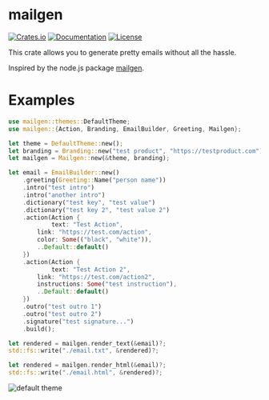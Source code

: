 # mailgen

[![Crates.io](https://img.shields.io/crates/v/mailgen)](https://crates.io/crates/mailgen)
[![Documentation](https://docs.rs/mailgen/badge.svg)](https://docs.rs/mailgen)
[![License](https://img.shields.io/crates/l/mailgen)](LICENSE)

This crate allows you to generate pretty emails without all the hassle.

Inspired by the node.js package [mailgen](https://github.com/eladnava/mailgen).

# Examples

```rust
use mailgen::themes::DefaultTheme;
use mailgen::{Action, Branding, EmailBuilder, Greeting, Mailgen};

let theme = DefaultTheme::new();
let branding = Branding::new("test product", "https://testproduct.com");
let mailgen = Mailgen::new(&theme, branding);

let email = EmailBuilder::new()
    .greeting(Greeting::Name("person name"))
    .intro("test intro")
    .intro("another intro")
    .dictionary("test key", "test value")
    .dictionary("test key 2", "test value 2")
    .action(Action {
            text: "Test Action",
        link: "https://test.com/action",
        color: Some(("black", "white")),
        ..Default::default()
    })
    .action(Action {
            text: "Test Action 2",
        link: "https://test.com/action2",
        instructions: Some("test instruction"),
        ..Default::default()
    })
    .outro("test outro 1")
    .outro("test outro 2")
    .signature("test signature...")
    .build();

let rendered = mailgen.render_text(&email)?;
std::fs::write("./email.txt", &rendered)?;

let rendered = mailgen.render_html(&email)?;
std::fs::write("./email.html", &rendered)?;
```

![default theme](default-theme.png)
